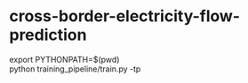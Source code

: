 # cross-border-electricity-flow-prediction

export PYTHONPATH=$(pwd)   
python training_pipeline/train.py -tp